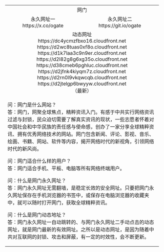 ﻿<table>
  <tr><td colspan=2 align=center>网门</td></tr>
  <tr>
    <td align=center>永久网址一<br/>https://x.co/ogate</td>
    <td align=center>永久网址二<br/>https://git.io/ogate</td>
  </tr>
  <tr><td colspan=2 align=center>动态网址
<br>https://dc4ycmzfbxo16.cloudfront.net
<br>https://d2wc8tuas0xf8o.cloudfront.net
<br>https://d1k7laa3c9n9er.cloudfront.net
<br>https://d2l82g8g6xg35o.cloudfront.net
<br>https://d38cmeb6pghluc.cloudfront.net
<br>https://d2jfnk4kiyqm7z.cloudfront.net
<br>https://d2rn0l9vkqwcqb.cloudfront.net
<br>https://d2jtelgp6bwyyw.cloudfront.net
    <br/>（最新）</td>
  </tr>
  <tr>
    <td colspan=2>
        <p>
        问：网门是什么网站？<br/>
        答：网门，网聚全球焦点，精粹资讯入门。有感于中共实行网络资讯过滤与封锁，民众迫切需要了解真实资讯的现状，一些志愿者怀着对中国社会和中华民族的责任感与使命感，创办了一家分享全球精粹资讯、拥有优秀网络技术的网站。网门包含新闻、评论、影视、音乐、绘画、书籍、网站、软件等内容，揭开网络时代的新视角，引领网络时代的新风尚。
        </p>
        <p>
        问：网门适合什么样的用户？<br/>
        答：网门适合手机、平板、电脑等所有网络终端用户。
        </p>
        <p>
        问：什么是网门永久网址？<br/>
        答：网门永久网址无需翻墙，是稳定长效的安全网址。只要把网门永久网址保存在手机浏览器的书签中，或保存在电脑浏览器的收藏夹中，就可以随时打开网门，获取全球精粹资讯。
        </p>
        <p>
        问：什么是网门动态地址？<br/>
        答：网门永久网址一自动跳转的、与网门永久网址二手动点击的动态网址，就是网门最新的有效网址。之所以是动态网址，是因为随着中共对互联网的封锁、攻击和屏蔽，有一定的时效性，会不断更新。
        </p>
    </td>
  </tr>
</table>
